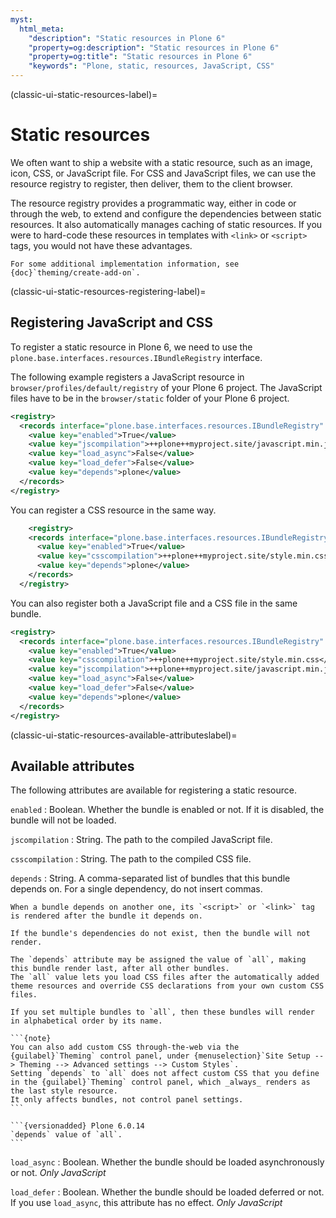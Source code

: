 ```yaml
---
myst:
  html_meta:
    "description": "Static resources in Plone 6"
    "property=og:description": "Static resources in Plone 6"
    "property=og:title": "Static resources in Plone 6"
    "keywords": "Plone, static, resources, JavaScript, CSS"
---
```


(classic-ui-static-resources-label)=

# Static resources

We often want to ship a website with a static resource, such as an image, icon, CSS, or JavaScript file.
For CSS and JavaScript files, we can use the resource registry to register, then deliver, them to the client browser.

The resource registry provides a programmatic way, either in code or through the web, to extend and configure the dependencies between static resources.
It also automatically manages caching of static resources.
If you were to hard-code these resources in templates with `<link>` or `<script>` tags, you would not have these advantages.

```{seealso}
For some additional implementation information, see {doc}`theming/create-add-on`.
```


(classic-ui-static-resources-registering-label)=

## Registering JavaScript and CSS

To register a static resource in Plone 6, we need to use the `plone.base.interfaces.resources.IBundleRegistry` interface.

The following example registers a JavaScript resource in `browser/profiles/default/registry` of your Plone 6 project.
The JavaScript files have to be in the `browser/static` folder of your Plone 6 project.

```xml
<registry>
  <records interface="plone.base.interfaces.resources.IBundleRegistry" prefix="plone.bundles/jscript">
    <value key="enabled">True</value>
    <value key="jscompilation">++plone++myproject.site/javascript.min.js</value>
    <value key="load_async">False</value>
    <value key="load_defer">False</value>
    <value key="depends">plone</value>
  </records>
</registry>
```

You can register a CSS resource in the same way.

```xml
    <registry>
    <records interface="plone.base.interfaces.resources.IBundleRegistry" prefix="plone.bundles/css">
      <value key="enabled">True</value>
      <value key="csscompilation">++plone++myproject.site/style.min.css</value>
      <value key="depends">plone</value>
    </records>
  </registry>
```

You can also register both a JavaScript file and a CSS file in the same bundle.

```xml
<registry>
  <records interface="plone.base.interfaces.resources.IBundleRegistry" prefix="plone.bundles/css">
    <value key="enabled">True</value>
    <value key="csscompilation">++plone++myproject.site/style.min.css</value>
    <value key="jscompilation">++plone++myproject.site/javascript.min.js</value>
    <value key="load_async">False</value>
    <value key="load_defer">False</value>
    <value key="depends">plone</value>
  </records>
</registry>
```


(classic-ui-static-resources-available-attributeslabel)=

## Available attributes

The following attributes are available for registering a static resource.

`enabled`
:   Boolean.
    Whether the bundle is enabled or not.
    If it is disabled, the bundle will not be loaded.

`jscompilation`
:   String.
    The path to the compiled JavaScript file.

`csscompilation`
:   String.
    The path to the compiled CSS file.

`depends`
:   String.
    A comma-separated list of bundles that this bundle depends on.
    For a single dependency, do not insert commas.

    When a bundle depends on another one, its `<script>` or `<link>` tag is rendered after the bundle it depends on.

    If the bundle's dependencies do not exist, then the bundle will not render.

    The `depends` attribute may be assigned the value of `all`, making this bundle render last, after all other bundles.
    The `all` value lets you load CSS files after the automatically added theme resources and override CSS declarations from your own custom CSS files.

    If you set multiple bundles to `all`, then these bundles will render in alphabetical order by its name.

    ```{note}
    You can also add custom CSS through-the-web via the {guilabel}`Theming` control panel, under {menuselection}`Site Setup --> Theming --> Advanced settings --> Custom Styles`.
    Setting `depends` to `all` does not affect custom CSS that you define in the {guilabel}`Theming` control panel, which _always_ renders as the last style resource.
    It only affects bundles, not control panel settings.
    ```

    ```{versionadded} Plone 6.0.14
    `depends` value of `all`.
    ```

`load_async`
:   Boolean.
    Whether the bundle should be loaded asynchronously or not.
    *Only JavaScript*

`load_defer`
:   Boolean.
    Whether the bundle should be loaded deferred or not.
    If you use `load_async`, this attribute has no effect.
    *Only JavaScript*
